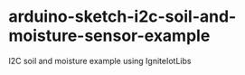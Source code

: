 # arduino-sketch-i2c-soil-and-moisture-sensor-example
I2C soil and moisture example using IgniteIotLibs

